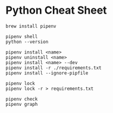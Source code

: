 # Python Cheat Sheet

    brew install pipenv
    
    pipenv shell
    python --version

    pipenv install <name>
    pipenv uninstall <name>
    pipenv install <name> --dev
    pipenv install -r ./requirements.txt
    pipenv install --ignore-pipfile
    
    pipenv lock
    pipenv lock -r > requirements.txt 

    pipenv check
    pipenv graph